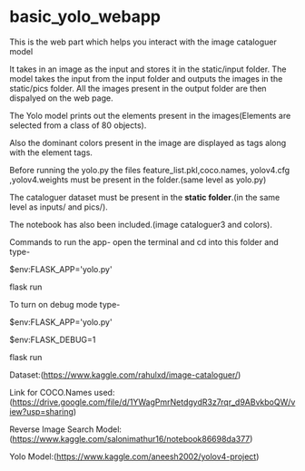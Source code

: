 # basic_yolo_webapp
This is the web part which helps you interact with the image cataloguer model

It takes in an image as the input and stores it in the static/input folder.
The model takes the input from the input folder and outputs the images in the static/pics folder.
All the images present in the output folder are then dispalyed on the web page.

The Yolo model prints out the elements present in the images(Elements are selected from a class of 80 objects).

Also the dominant colors present in the image are displayed as tags along with the element tags.

Before running the yolo.py the files feature_list.pkl,coco.names, yolov4.cfg ,yolov4.weights must be present in the folder.(same level as yolo.py)

The cataloguer dataset must be present in the **static folder**.(in the same level as inputs/ and pics/).

The notebook has also been included.(image cataloguer3 and colors).

Commands to run the app-
open the terminal and cd into this folder and type-


$env:FLASK_APP='yolo.py'


flask run

To turn on debug mode type-


$env:FLASK_APP='yolo.py'


$env:FLASK_DEBUG=1


flask run



Dataset:(https://www.kaggle.com/rahulxd/image-cataloguer/)

Link for COCO.Names used:(https://drive.google.com/file/d/1YWagPmrNetdgydR3z7rqr_d9ABvkboQW/view?usp=sharing)

Reverse Image Search Model:(https://www.kaggle.com/salonimathur16/notebook86698da377)

Yolo Model:(https://www.kaggle.com/aneesh2002/yolov4-project)
